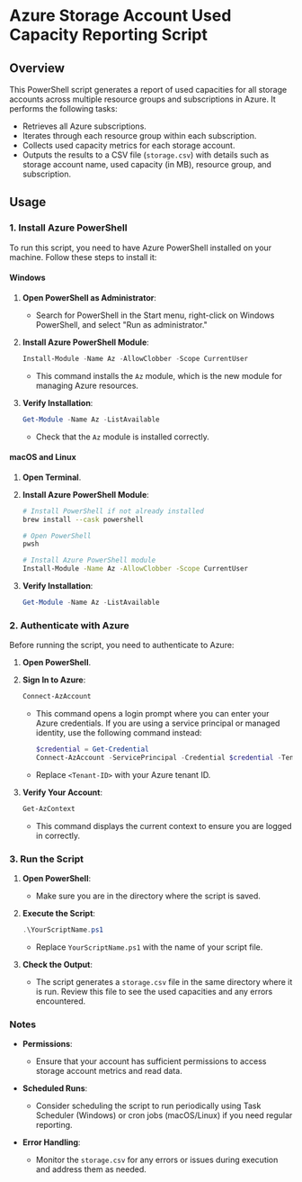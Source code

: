 # Azure Storage Account Used Capacity Reporting Script

## Overview

This PowerShell script generates a report of used capacities for all storage accounts across multiple resource groups and subscriptions in Azure. It performs the following tasks:
- Retrieves all Azure subscriptions.
- Iterates through each resource group within each subscription.
- Collects used capacity metrics for each storage account.
- Outputs the results to a CSV file (`storage.csv`) with details such as storage account name, used capacity (in MB), resource group, and subscription.

## Usage

### 1. Install Azure PowerShell

To run this script, you need to have Azure PowerShell installed on your machine. Follow these steps to install it:

#### **Windows**

1. **Open PowerShell as Administrator**:
   - Search for PowerShell in the Start menu, right-click on Windows PowerShell, and select "Run as administrator."

2. **Install Azure PowerShell Module**:
   ```powershell
   Install-Module -Name Az -AllowClobber -Scope CurrentUser
   ```
   - This command installs the `Az` module, which is the new module for managing Azure resources.

3. **Verify Installation**:
   ```powershell
   Get-Module -Name Az -ListAvailable
   ```
   - Check that the `Az` module is installed correctly.

#### **macOS and Linux**

1. **Open Terminal**.

2. **Install Azure PowerShell Module**:
   ```bash
   # Install PowerShell if not already installed
   brew install --cask powershell

   # Open PowerShell
   pwsh

   # Install Azure PowerShell module
   Install-Module -Name Az -AllowClobber -Scope CurrentUser
   ```

3. **Verify Installation**:
   ```powershell
   Get-Module -Name Az -ListAvailable
   ```

### 2. Authenticate with Azure

Before running the script, you need to authenticate to Azure:

1. **Open PowerShell**.

2. **Sign In to Azure**:
   ```powershell
   Connect-AzAccount
   ```
   - This command opens a login prompt where you can enter your Azure credentials. If you are using a service principal or managed identity, use the following command instead:
     ```powershell
     $credential = Get-Credential
     Connect-AzAccount -ServicePrincipal -Credential $credential -Tenant "<Tenant-ID>"
     ```
   - Replace `<Tenant-ID>` with your Azure tenant ID.

3. **Verify Your Account**:
   ```powershell
   Get-AzContext
   ```
   - This command displays the current context to ensure you are logged in correctly.

### 3. Run the Script

1. **Open PowerShell**:
   - Make sure you are in the directory where the script is saved.

2. **Execute the Script**:
   ```powershell
   .\YourScriptName.ps1
   ```
   - Replace `YourScriptName.ps1` with the name of your script file.

3. **Check the Output**:
   - The script generates a `storage.csv` file in the same directory where it is run. Review this file to see the used capacities and any errors encountered.

### Notes

- **Permissions**:
  - Ensure that your account has sufficient permissions to access storage account metrics and read data.

- **Scheduled Runs**:
  - Consider scheduling the script to run periodically using Task Scheduler (Windows) or cron jobs (macOS/Linux) if you need regular reporting.

- **Error Handling**:
  - Monitor the `storage.csv` for any errors or issues during execution and address them as needed.
